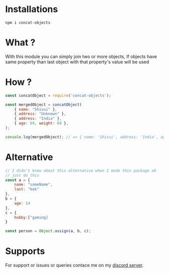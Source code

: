 # Installations
```
npm i concat-objects
```

# What ?
With this module you can simply join two or more objects, If objects have same property than last object with that property's value will be used

# How ?
```js
const concatObject = require('concat-objects');

const mergedObject = concatObject(
    { name: "Shisui" },
    { address: "Unknown" },
    { address: "India" },
    { age: 69, weight: 69 },
);

console.log(mergedObject); // => { name: 'Shisui', address: 'India', age: 69, weight: 69 }
```

# Alternative
```js
// I didn't knew about this alternative when I made this package xD
// just do this
const a = {
    name: "someName",
    last: "kek"
},
b = {
    age: 14
},
c = {
    hobby:["gaming]
}

const person = Object.assign(a, b, c);
```

# Supports
For support or issues or queries contace me on my [discord server](https://discord.gg/XYnMTQNTFh).